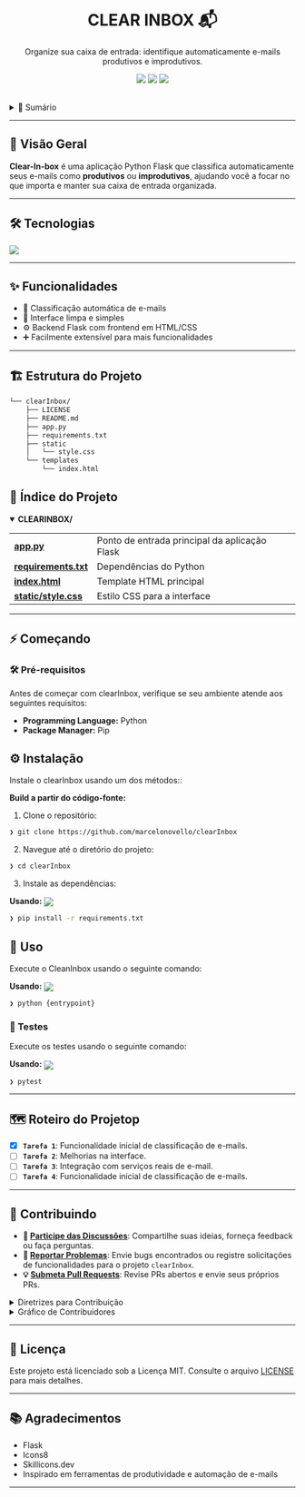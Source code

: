 <div align="center" style="position: relative;">
   <h1 align="center">CLEAR INBOX 📬</h1>
  <p align="center">
     Organize sua caixa de entrada: identifique automaticamente e-mails produtivos e improdutivos.
  </p>

  <!-- Botões interativos -->
  <p align="center">
    <a href="https://github.com/marcelonovello/clearInbox/network/members" style="text-decoration:none;">
      <img src="https://img.shields.io/badge/👥%20Contribuidores-555555?style=for-the-badge&logo=github" />
    </a>
    <a href="https://github.com/marcelonovello/clearInbox/issues" style="text-decoration:none;">
      <img src="https://img.shields.io/badge/🐛%20Issues-4caf50?style=for-the-badge&logo=github" />
    </a>
    <a href="https://github.com/marcelonovello/clearInbox/blob/main/LICENSE" style="text-decoration:none;">
      <img src="https://img.shields.io/badge/📄%20Licença-4caf50?style=for-the-badge&logo=github" />
    </a>
  </p>

<br clear="right"> 
</div>

<details><summary>📑 Sumário</summary>

- [ Visão Geral](#-overview)
- [ Tecnologias](#-tecnologias)
- [ Funcionalidades](#-features)
- [ Estrutura do Projeto](#-project-structure)
  - [ Índice do Projeto](#-project-index)
- [ Começando](#-getting-started)
  - [ Pré-requisitos](#-prerequisites)
  - [ Instalação](#-installation)
  - [ Uso](#-usage)
  - [ Testes](#-testing)
- [ Roteiro do Projeto](#-project-roadmap)
- [ Contribuindo](#-contributing)
- [ Licença](#-license)
- [ Agradecimentos](#-acknowledgments)

</details>

---

## 🔎 Visão Geral

**Clear-In-box** é uma aplicação Python Flask que classifica automaticamente seus e-mails como **produtivos** ou **improdutivos**, ajudando você a focar no que importa e manter sua caixa de entrada organizada.</code>

---

## 🛠 Tecnologias
<p>
  <img src="https://skillicons.dev/icons?i=python,html,css" />
</p></div>

---

## ✨ Funcionalidades

- 📧 Classificação automática de e-mails<br>
- 🎨 Interface limpa e simples<br>
- ⚙️ Backend Flask com frontend em HTML/CSS<br>
- ➕ Facilmente extensível para mais funcionalidades<br>


---

## 🏗 Estrutura do Projeto

```sh
└── clearInbox/
    ├── LICENSE
    ├── README.md
    ├── app.py
    ├── requirements.txt
    ├── static
    │   └── style.css
    └── templates
        └── index.html
```


## 📂 Índice do Projeto
<details open> <summary><b>CLEARINBOX/</b></summary> <table> <tr> <td><b>
<a href='https://github.com/marcelonovello/clearInbox/blob/master/app.py'>app.py</a></b></td> <td>Ponto de entrada principal da aplicação Flask</td> </tr> <tr> <td><b>
  <a href='https://github.com/marcelonovello/clearInbox/blob/master/requirements.txt'>requirements.txt</a></b></td> <td>Dependências do Python</td> </tr> <tr> <td><b>
    <a href='https://github.com/marcelonovello/clearInbox/blob/master/templates/index.html'>index.html</a></b></td> <td>Template HTML principal</td> </tr> <tr> <td><b>
      <a href='https://github.com/marcelonovello/clearInbox/blob/master/static/style.css'>static/style.css</b></td> <td>Estilo CSS para a interface</td> </tr> </table> </details>

---
## ⚡ Começando

### 🛠 Pré-requisitos

Antes de começar com clearInbox, verifique se seu ambiente atende aos seguintes requisitos:

- **Programming Language:** Python
- **Package Manager:** Pip

## ⚙️ Instalação

Instale o clearInbox usando um dos métodos::

**Build a partir do código-fonte:**

1. Clone o repositório:
```sh
❯ git clone https://github.com/marcelonovello/clearInbox
```

2. Navegue até o diretório do projeto:
```sh
❯ cd clearInbox
```

3. Instale as dependências:

**Usando:** [<img align="center" src="https://img.shields.io/badge/Pip-3776AB.svg?style={badge_style}&logo=pypi&logoColor=white" />](https://pypi.org/project/pip/)

```sh
❯ pip install -r requirements.txt
```


## 🚀 Uso
Execute o CleanInbox usando o seguinte comando:<br>

**Usando:** [<img align="center" src="https://img.shields.io/badge/Pip-3776AB.svg?style={badge_style}&logo=pypi&logoColor=white" />](https://pypi.org/project/pip/)

```sh
❯ python {entrypoint}
```


### 🧪 Testes
Execute os testes usando o seguinte comando:<br>

**Usando:** [<img align="center" src="https://img.shields.io/badge/Pip-3776AB.svg?style={badge_style}&logo=pypi&logoColor=white" />](https://pypi.org/project/pip/)

```sh
❯ pytest
```


---
##  🗺 Roteiro do Projetop

- [X] **`Tarefa 1`**: Funcionalidade inicial de classificação de e-mails.
- [ ] **`Tarefa 2`**: Melhorias na interface.
- [ ] **`Tarefa 3`**: Integração com serviços reais de e-mail.
- [ ] **`Tarefa 4`**: Funcionalidade inicial de classificação de e-mails.

---

## 👥 Contribuindo

- **💬 [Participe das Discussões](https://github.com/marcelonovello/clearInbox/discussions)**: Compartilhe suas ideias, forneça feedback ou faça perguntas.
- **🐛 [Reportar Problemas](https://github.com/marcelonovello/clearInbox/issues)**: Envie bugs encontrados ou registre solicitações de funcionalidades para o projeto `clearInbox`.
- **💡 [Submeta Pull Requests](https://github.com/marcelonovello/clearInbox/blob/main/CONTRIBUTING.md)**: Revise PRs abertos e envie seus próprios PRs.

<details closed>
<summary>Diretrizes para Contribuição</summary>

1. **Fork do Repositório**: Comece fazendo um fork do repositório para sua conta no GitHub.
2. **Clone Localmente**: Clone o repositório forked para sua máquina usando um cliente git.
   ```sh
   git clone https://github.com/marcelonovello/clearInbox
   ```
3. **Crie uma Nova Branch**: Sempre trabalhe em uma nova branch, dando um nome descritivo.
   ```sh
   git checkout -b new-feature-x
   ```
4. **Faça Suas Alterações**: Desenvolva e teste suas alterações localmente.
5. **Commit das Alterações**: Faça commit com uma mensagem clara descrevendo suas atualizações.
   ```sh
   git commit -m 'Implemented new feature x.'
   ```
6. **Push para o github**: Envie as alterações para seu repositório forked.
   ```sh
   git push origin new-feature-x
   ```
7. **Submeta um Pull Request**: Crie um PR contra o repositório original. Descreva claramente as mudanças e suas motivações.
8. **Revisão**: Uma vez que o PR seja revisado e aprovado, ele será mergeado na branch principal. Parabéns pela contribuição!
</details>

<details closed>
<summary>Gráfico de Contribuidores</summary>
<br>
<p align="left">
   <a href="https://github.com{/marcelonovello/clearInbox/}graphs/contributors">
      <img src="https://contrib.rocks/image?repo=marcelonovello/clearInbox">
   </a>
</p>
</details>

---

## 📄 Licença

Este projeto está licenciado sob a Licença MIT. Consulte o arquivo [LICENSE](LICENSE) para mais detalhes.


---

## 📚 Agradecimentos

- Flask
- Icons8
- Skillicons.dev
- Inspirado em ferramentas de produtividade e automação de e-mails

---
